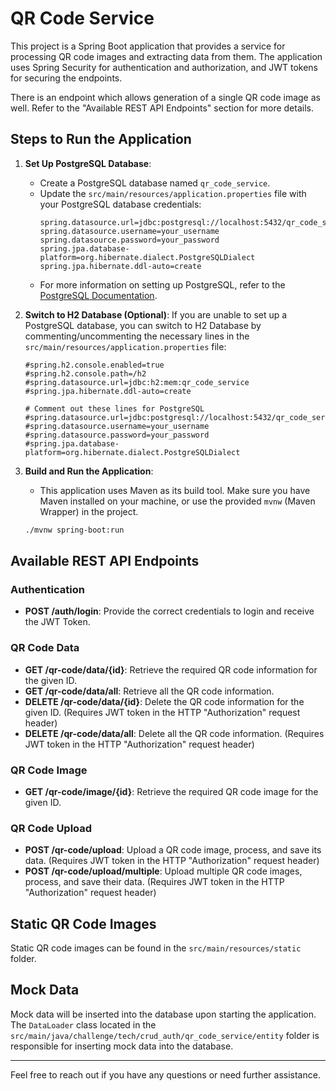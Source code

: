 # QR Code Service

This project is a Spring Boot application that provides a service for processing QR code images and extracting data from them.
The application uses Spring Security for authentication and authorization, and JWT tokens for securing the endpoints.

There is an endpoint which allows generation of a single QR code image as well. Refer to the "Available REST API Endpoints" section for more details.

## Steps to Run the Application

1. **Set Up PostgreSQL Database**:
    - Create a PostgreSQL database named `qr_code_service`.
    - Update the `src/main/resources/application.properties` file with your PostgreSQL database credentials:
        ```properties
        spring.datasource.url=jdbc:postgresql://localhost:5432/qr_code_service
        spring.datasource.username=your_username
        spring.datasource.password=your_password
        spring.jpa.database-platform=org.hibernate.dialect.PostgreSQLDialect
        spring.jpa.hibernate.ddl-auto=create
        ```
    - For more information on setting up PostgreSQL, refer to the [PostgreSQL Documentation](https://www.postgresql.org/docs/current/index.html).

2. **Switch to H2 Database (Optional)**:
   If you are unable to set up a PostgreSQL database, you can switch to H2 Database by commenting/uncommenting the necessary lines in the `src/main/resources/application.properties` file:
    ```properties
    #spring.h2.console.enabled=true
    #spring.h2.console.path=/h2
    #spring.datasource.url=jdbc:h2:mem:qr_code_service
    #spring.jpa.hibernate.ddl-auto=create
    
    # Comment out these lines for PostgreSQL
    #spring.datasource.url=jdbc:postgresql://localhost:5432/qr_code_service
    #spring.datasource.username=your_username
    #spring.datasource.password=your_password
    #spring.jpa.database-platform=org.hibernate.dialect.PostgreSQLDialect
    ```

3. **Build and Run the Application**:
    - This application uses Maven as its build tool. Make sure you have Maven installed on your machine, or use the provided `mvnw` (Maven Wrapper) in the project.
    ```sh
    ./mvnw spring-boot:run
    ```

## Available REST API Endpoints

### Authentication
- **POST /auth/login**: Provide the correct credentials to login and receive the JWT Token.

### QR Code Data
- **GET /qr-code/data/{id}**: Retrieve the required QR code information for the given ID.
- **GET /qr-code/data/all**: Retrieve all the QR code information.
- **DELETE /qr-code/data/{id}**: Delete the QR code information for the given ID. (Requires JWT token in the HTTP "Authorization" request header)
- **DELETE /qr-code/data/all**: Delete all the QR code information. (Requires JWT token in the HTTP "Authorization" request header)

### QR Code Image
- **GET /qr-code/image/{id}**: Retrieve the required QR code image for the given ID.

### QR Code Upload
- **POST /qr-code/upload**: Upload a QR code image, process, and save its data. (Requires JWT token in the HTTP "Authorization" request header)
- **POST /qr-code/upload/multiple**: Upload multiple QR code images, process, and save their data. (Requires JWT token in the HTTP "Authorization" request header)

## Static QR Code Images

Static QR code images can be found in the `src/main/resources/static` folder.

## Mock Data

Mock data will be inserted into the database upon starting the application. The `DataLoader` class located in the `src/main/java/challenge/tech/crud_auth/qr_code_service/entity` folder is responsible for inserting mock data into the database.

---

Feel free to reach out if you have any questions or need further assistance.